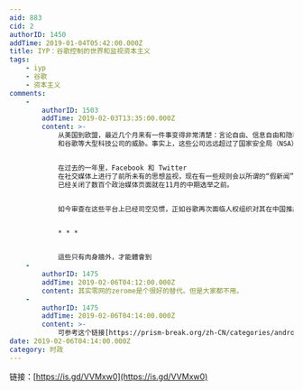 ```yaml
---
aid: 883
cid: 2
authorID: 1450
addTime: 2019-01-04T05:42:00.000Z
title: IYP：谷歌控制的世界和监视资本主义
tags:
    - iyp
    - 谷歌
    - 资本主义
comments:
    -
        authorID: 1503
        addTime: 2019-02-03T13:35:00.000Z
        content: >-
            从美国到欧盟，最近几个月来有一件事变得非常清楚：言论自由、信息自由和隐私都受到了 Facebook，Twitter
            和谷歌等大型科技公司的威胁。事实上，这些公司远远超过了国家安全局（NSA）或英国政府的头号间谍机构 GCHQ。


            在过去的一年里，Facebook 和 Twitter
            在社交媒体上进行了前所未有的思想监视，现在有一些规则会以所谓的“假新闻”为由惩罚用户的思想犯罪，而 Facebook 和 Twitter
            已经关闭了数百个政治媒体页面就在11月的中期选举之前。


            如今审查在这些平台上已经司空见惯，正如谷歌再次面临人权组织对其在中国推出用于审查的搜索引擎计划的批评，这个项目名为 Dragonfly。


            * * *


            這些只有肉身牆外，才能體會到
    -
        authorID: 1475
        addTime: 2019-02-06T04:12:00.000Z
        content: 其实零网的zerome是个很好的替代。但是大家都不用。
    -
        authorID: 1475
        addTime: 2019-02-06T04:14:00.000Z
        content: >-
            可参考这个链接[https://prism-break.org/zh-CN/categories/android/](https://prism-break.org/zh-CN/categories/android/)
date: 2019-02-06T04:14:00.000Z
category: 时政
---
```


链接：[https://is.gd/VVMxw0](https://is.gd/VVMxw0)
